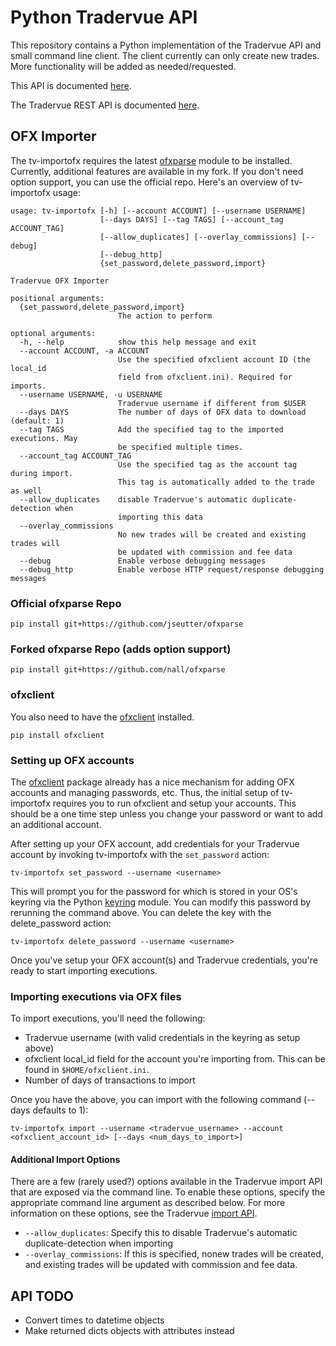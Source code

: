 # Python Tradervue API
This repository contains a Python implementation of the Tradervue API and small command line client. The client currently can only create new trades. More functionality will be added as needed/requested.

This API is documented [here](http://nall.github.io/py-tradervue/py-tradervue.html).

The Tradervue REST API is documented [here](https://github.com/tradervue/api-docs). 

## OFX Importer
The tv-importofx requires the latest [ofxparse](https://github.com/jseutter/ofxparse) module to be installed. Currently, additional features are available in my fork. If you don't need option support, you can use the official repo. Here's an overview of tv-importofx usage:

    usage: tv-importofx [-h] [--account ACCOUNT] [--username USERNAME]
                        [--days DAYS] [--tag TAGS] [--account_tag ACCOUNT_TAG]
                        [--allow_duplicates] [--overlay_commissions] [--debug]
                        [--debug_http]
                        {set_password,delete_password,import}
    
    Tradervue OFX Importer
    
    positional arguments:
      {set_password,delete_password,import}
                            The action to perform
    
    optional arguments:
      -h, --help            show this help message and exit
      --account ACCOUNT, -a ACCOUNT
                            Use the specified ofxclient account ID (the local_id
                            field from ofxclient.ini). Required for imports.
      --username USERNAME, -u USERNAME
                            Tradervue username if different from $USER
      --days DAYS           The number of days of OFX data to download (default: 1)
      --tag TAGS            Add the specified tag to the imported executions. May
                            be specified multiple times.
      --account_tag ACCOUNT_TAG
                            Use the specified tag as the account tag during import. 
                            This tag is automatically added to the trade as well
      --allow_duplicates    disable Tradervue's automatic duplicate-detection when
                            importing this data
      --overlay_commissions
                            No new trades will be created and existing trades will
                            be updated with commission and fee data
      --debug               Enable verbose debugging messages
      --debug_http          Enable verbose HTTP request/response debugging messages

### Official ofxparse Repo

    pip install git+https://github.com/jseutter/ofxparse

### Forked ofxparse Repo (adds option support)

    pip install git+https://github.com/nall/ofxparse

### ofxclient
You also need to have the [ofxclient](https://github.com/captin411/ofxclient) installed.

    pip install ofxclient

### Setting up OFX accounts
The [ofxclient](https://github.com/captin411/ofxclient) package already has a nice mechanism for adding OFX accounts and managing passwords, etc. Thus, the initial setup of tv-importofx requires you to run ofxclient and setup your accounts. This should be a one time step unless you change your password or want to add an additional account.

After setting up your OFX account, add credentials for your Tradervue account by invoking tv-importofx with the `set_password` action:

    tv-importofx set_password --username <username>

This will prompt you for the password for <username> which is stored in your OS's keyring via the Python [keyring](https://github.com/jaraco/keyring) module. You can modify this password by rerunning the command above. You can delete the key with the delete\_password action:

    tv-importofx delete_password --username <username>

Once you've setup your OFX account(s) and Tradervue credentials, you're ready to start importing executions.

### Importing executions via OFX files
To import executions, you'll need the following:

   * Tradervue username (with valid credentials in the keyring as setup above)
   * ofxclient local\_id field for the account you're importing from. This can be found in `$HOME/ofxclient.ini`.
   * Number of days of transactions to import

Once you have the above, you can import with the following command (--days defaults to 1):

    tv-importofx import --username <tradervue_username> --account <ofxclient_account_id> [--days <num_days_to_import>]

#### Additional Import Options
There are a few (rarely used?) options available in the Tradervue import API that are exposed via the command line. To enable these options, specify the appropriate command line argument as described below. For more information on these options, see the Tradervue [import API](https://github.com/tradervue/api-docs/blob/master/imports.md).

   * `--allow_duplicates`: Specify this to disable Tradervue's automatic duplicate-detection when importing 
   * `--overlay_commissions`: If this is specified, nonew trades will be created, and existing trades will be updated with commission and fee data.

## API TODO
   * Convert times to datetime objects
   * Make returned dicts objects with attributes instead

